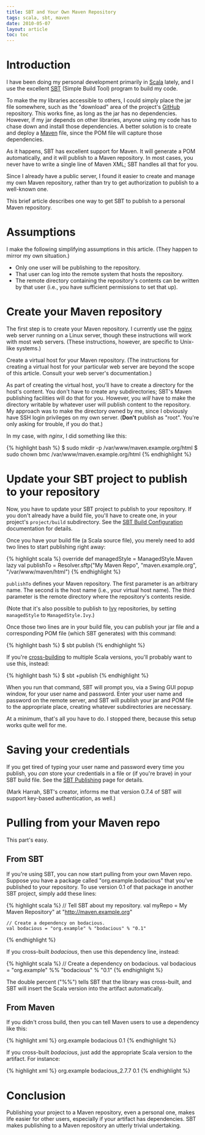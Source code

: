 ```yaml
---
title: SBT and Your Own Maven Repository
tags: scala, sbt, maven
date: 2010-05-07
layout: article
toc: toc
---
```


# Introduction

I have been doing my personal development primarily in [Scala][] lately,
and I use the excellent [SBT][] (Simple Build Tool) program to build my
code.

To make the my libraries accessible to others, I could simply place the jar
file somewhere, such as the "download" area of the project's [GitHub][]
repository. This works fine, as long as the jar has no dependencies.
However, if my jar depends on other libraries, anyone using my code has to
chase down and install those dependencies. A better solution is to create
and deploy a [Maven][] file, since the POM file will capture those
dependencies.

As it happens, SBT has excellent support for Maven. It will generate a POM
automatically, and it will publish to a Maven repository. In most cases,
you never have to write a single line of Maven XML; SBT handles all that
for you.

Since I already have a public server, I found it easier to create and
manage my own Maven repository, rather than try to get authorization to
publish to a well-known one.

This brief article describes one way to get SBT to publish to a personal
Maven repository.

# Assumptions

I make the following simplifying assumptions in this article. (They
happen to mirror my own situation.)

* Only one user will be publishing to the repository.
* That user can log into the remote system that hosts the repository.
* The remote directory containing the repository's contents can be written
  by that user (i.e., you have sufficient permissions to set that up).

# Create your Maven repository

The first step is to create your Maven repository. I currently use the
[nginx][] web server running on a Linux server, though these instructions
will work with most web servers. (These instructions, however, are specific
to Unix-like systems.)

Create a virtual host for your Maven repository. (The instructions for
creating a virtual host for your particular web server are beyond the scope
of this article. Consult your web server's documentation.)

As part of creating the virtual host, you'll have to create a directory for
the host's content. You don't have to create any subdirectories; SBT's
Maven publishing facilities will do that for you. However, you *will* have
to make the directory writable by whatever user will publish content to the
repository. My approach was to make the directory owned by me, since I
obviously have SSH login privileges on my own server. (**Don't** publish as
"root". You're only asking for trouble, if you do that.)

In my case, with *nginx*, I did something like this:

{% highlight bash %}
    $ sudo mkdir -p /var/www/maven.example.org/html
    $ sudo chown bmc /var/www/maven.example.org/html
{% endhighlight %}

# Update your SBT project to publish to your repository

Now, you have to update your SBT project to publish to your repository. If
you don't already have a build file, you'll have to create one, in your
project's `project/build` subdirectory. See the [SBT Build Configuration][]
documentation for details.

Once you have your build file (a Scala source file), you merely need to add
two lines to start publishing right away:

{% highlight scala %}
    override def managedStyle = ManagedStyle.Maven
    lazy val publishTo = Resolver.sftp("My Maven Repo", "maven.example.org", "/var/www/maven/html")
{% endhighlight %}

`publishTo` defines your Maven repository. The first parameter is an
arbitrary name. The second is the host name (i.e., your virtual host name).
The third parameter is the remote directory where the repository's contents
reside.

(Note that it's also possible to publish to [Ivy][] repositories, by
setting `managedStyle` to `ManagedStyle.Ivy`.)

Once those two lines are in your build file, you can publish your jar file
and a corresponding POM file (which SBT generates) with this command:

{% highlight bash %}
    $ sbt publish
{% endhighlight %}

If you're [cross-building][] to multiple Scala versions, you'll probably
want to use this, instead:

{% highlight bash %}
    $ sbt +publish
{% endhighlight %}

When you run that command, SBT will prompt you, via a Swing GUI popup
window, for your user name and password. Enter your user name and password
on the remote server, and SBT will publish your jar and POM file to the
appropriate place, creating whatever subdirectories are necessary.

At a minimum, that's all you have to do. I stopped there, because this
setup works quite well for me.

# Saving your credentials

If you get tired of typing your user name and password every time you
publish, you *can* store your credentials in a file or (if you're brave) in
your SBT build file. See the [SBT Publishing][] page for details.

(Mark Harrah, SBT's creator, informs me that version 0.7.4 of SBT will
support key-based authentication, as well.)

# Pulling from your Maven repo

This part's easy.

## From SBT

If you're using SBT, you can now start pulling from your own Maven repo.
Suppose you have a package called "org.example.bodacious" that you've
published to your repository. To use version 0.1 of that package in another
SBT project, simply add these lines:

{% highlight scala %}
    // Tell SBT about my repository.
    val myRepo = My Maven Repository" at "http://maven.example.org"
    
    // Create a dependency on bodacious.
    val bodacious = "org.example" % "bodacious" % "0.1"
{% endhighlight %}

If you cross-built *bodacious*, then use this dependency line,
instead:

{% highlight scala %}
    // Create a dependency on bodacious.
    val bodacious = "org.example" %% "bodacious" % "0.1"
{% endhighlight %}

The double percent ("%%") tells SBT that the library was cross-built, and
SBT will insert the Scala version into the artifact automatically.

## From Maven

If you didn't cross build, then you can tell Maven users to use a
dependency like this:

{% highlight xml %}
    <dependency>
      <groupId>org.example</groupId>
      <artifactId>bodacious</artifactId>
      <version>0.1</version>
    </dependency>
{% endhighlight %}

If you cross-built *bodacious*, just add the appropriate Scala version to
the artifact. For instance:

{% highlight xml %}
    <dependency>
      <groupId>org.example</groupId>
      <artifactId>bodacious_2.7.7</artifactId>
      <version>0.1</version>
    </dependency>
{% endhighlight %}

# Conclusion

Publishing your project to a Maven repository, even a personal one, makes
life easier for other users, especially if your artifact has dependencies.
SBT makes publishing to a Maven repository an utterly trivial undertaking.

[Scala]: http://www.scala-lang.org/
[SBT]: http://code.google.com/p/simple-build-tool/
[GitHub]: http://www.github.com/
[Maven]: http://maven.apache.org/
[nginx]: http://nginx.org/en/
[SBT Build Configuration]: http://code.google.com/p/simple-build-tool/wiki/BuildConfiguration
[Ivy]: http://ant.apache.org/ivy/
[SBT Publishing]: http://code.google.com/p/simple-build-tool/wiki/Publishing
[cross-building]: http://code.google.com/p/simple-build-tool/wiki/CrossBuild
